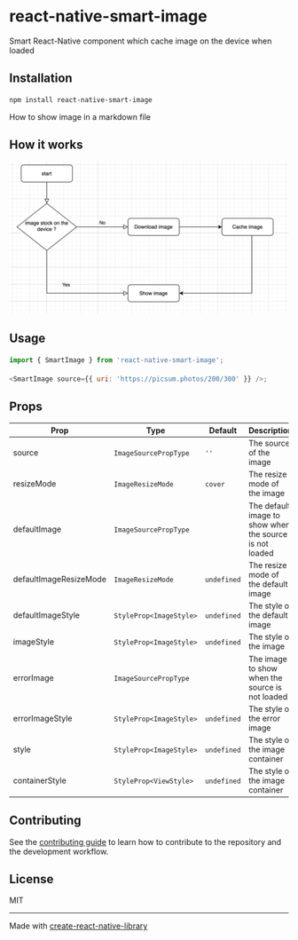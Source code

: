 # react-native-smart-image

Smart React-Native component which cache image on the device when loaded

## Installation

```sh
npm install react-native-smart-image
```

How to show image in a markdown file

## How it works

![Demo](./diagram.png)

## Usage

```js
import { SmartImage } from 'react-native-smart-image';

<SmartImage source={{ uri: 'https://picsum.photos/200/300' }} />;
```

## Props

| Prop                   | Type                    | Default     | Description                                             |
| ---------------------- | ----------------------- | ----------- | ------------------------------------------------------- |
| source                 | `ImageSourcePropType`   | `''`        | The source of the image                                 |
| resizeMode             | `ImageResizeMode`       | `cover`     | The resize mode of the image                            |
| defaultImage           | `ImageSourcePropType`   |             | The default image to show when the source is not loaded |
| defaultImageResizeMode | `ImageResizeMode`       | `undefined` | The resize mode of the default image                    |
| defaultImageStyle      | `StyleProp<ImageStyle>` | `undefined` | The style of the default image                          |
| imageStyle             | `StyleProp<ImageStyle>` | `undefined` | The style of the image                                  |
| errorImage             | `ImageSourcePropType`   |             | The image to show when the source is not loaded         |
| errorImageStyle        | `StyleProp<ImageStyle>` | `undefined` | The style of the error image                            |
| style                  | `StyleProp<ImageStyle>` | `undefined` | The style of the image container                        |
| containerStyle         | `StyleProp<ViewStyle>`  | `undefined` | The style of the image container                        |

## Contributing

See the [contributing guide](CONTRIBUTING.md) to learn how to contribute to the repository and the development workflow.

## License

MIT

---

Made with [create-react-native-library](https://github.com/callstack/react-native-builder-bob)

```

```
